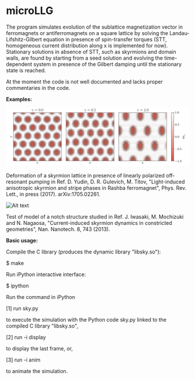 # microLLG

The program simulates evolution of the sublattice magnetization vector in ferromagnets or antiferromagnets on a square lattice by solving the Landau-Lifshitz-Gilbert equation in presence of spin-transfer torques (STT, homogeneous current distribution along x is implemented for now). Stationary solutions in absence of STT, such as skyrmions and domain walls, are found by starting from a seed solution and evolving the time-dependent system in presence of the Gilbert damping until the stationary state is reached.

At the moment the code is not well documented and lacks proper commentaries in the code. 

**Examples:**

![Alt text](/lattice-deformation.png?raw=true "Skyrmion Lattice Deformation")

Deformation of a skyrmion lattice in presence of linearly polarized off-resonant pumping in Ref. D. Yudin, D. R. Gulevich, M. Titov, "Light-induced anisotropic skyrmion and stripe phases in Rashba ferromagnet", Phys. Rev. Lett., in press (2017). arXiv:1705.02261.


![Alt text](/skyrmion-nucleation.gif?raw=true "Skyrmion Nucleation")

Test of model of a notch structure studied in Ref. J. Iwasaki, M. Mochizuki and N. Nagaosa, "Current-induced skyrmion dynamics in constricted geometries", Nan. Nanotech. 8, 743 (2013).

**Basic usage:**

Compile the C library (produces the dynamic library "libsky.so"):

$ make

Run iPython interactive interface:

$ ipython

Run the command in iPython

[1] run sky.py

to execute the simulation with the Python code sky.py linked to the compiled C library "libsky.so",

[2] run -i display

to display the last frame, or,

[3] run -i anim

to animate the simulation.
